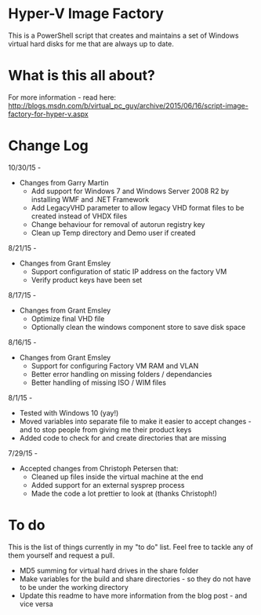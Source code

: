 # Hyper-V Image Factory #

This is a PowerShell script that creates and maintains a set of Windows virtual hard disks for me that are always up to date.  

# What is this all about? #

For more information - read here: http://blogs.msdn.com/b/virtual_pc_guy/archive/2015/06/16/script-image-factory-for-hyper-v.aspx


# Change Log #

10/30/15 -
* Changes from Garry Martin
  * Add support for Windows 7 and Windows Server 2008 R2 by installing WMF and .NET Framework
  * Add LegacyVHD parameter to allow legacy VHD format files to be created instead of VHDX files
  * Change behaviour for removal of autorun registry key
  * Clean up Temp directory and Demo user if created

8/21/15 -
* Changes from Grant Emsley
  * Support configuration of static IP address on the factory VM
  * Verify product keys have been set

8/17/15 -
* Changes from Grant Emsley
  * Optimize final VHD file
  * Optionally clean the windows component store to save disk space

8/16/15 -

* Changes from Grant Emsley
  * Support for configuring Factory VM RAM and VLAN
  * Better error handling on missing folders / dependancies
  * Better handling of missing ISO / WIM files

8/1/15 -

* Tested with Windows 10 (yay!)
* Moved variables into separate file to make it easier to accept changes - and to stop people from giving me their product keys
* Added code to check for and create directories that are missing

7/29/15 -

* Accepted changes from Christoph Petersen that: 
   * Cleaned up files inside the virtual machine at the end
   * Added support for an external sysprep process
   * Made the code a lot prettier to look at (thanks Christoph!)

# To do #

This is the list of things currently in my "to do" list.  Feel free to tackle any of them yourself and request a pull.

* MD5 summing for virtual hard drives in the share folder
* Make variables for the build and share directories - so they do not have to be under the working directory
* Update this readme to have more information from the blog post - and vice versa
